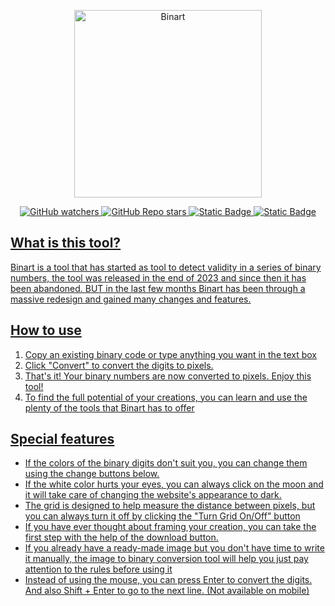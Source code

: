 <p align="center">
  <a href="http://binart.lol/"><img alt="Binart" src="https://i.ibb.co/jvnxYVN/blue-1112.png" width="300"/></a>
</p>
<p align="center">
  <a href="https://github.com/ilayezra/Binart">
<img alt="GitHub watchers" src="https://img.shields.io/github/watchers/ilayezra/binart?style=flat-square&logo=github&color=#228B22">
  <a href="https://github.com/ilayezra/Binart">
<img alt="GitHub Repo stars" src="https://img.shields.io/github/stars/ilayezra/binart?style=flat-square&logo=github&color=fec400">
  <a href="https://github.com/ilayezra/Binart/releases"><img alt="Static Badge" src="https://img.shields.io/badge/Download-pc?style=flat-square&logo=windows10&labelColor=027dca&color=555555&link=https%3A%2F%2Fgithub.com%2Filayezra%2FBinart%2Freleases">
  <a href="http://binart.lol/">
<img alt="Static Badge" src="https://img.shields.io/badge/Website-visit?style=flat-    square&logo=googlechrome&logoColor=white&labelColor=d10c15&color=555555&link=https%3A%2F%2Fgithub.com%2Filayezra%2FBinart%2Freleases" >
</p>

## What is this tool?
Binart is a tool that has started as tool to detect validity in a series of binary numbers, the tool was released in the end of 2023 and since then it has been abandoned. BUT in the last few months Binart has been through a massive redesign and gained many changes and features.
## How to use
1. Copy an existing binary code or type anything you want in the text box
2. Click "Convert" to convert the digits to pixels.
3. That's it! Your binary numbers are now converted to pixels. Enjoy this tool!
4. To find the full potential of your creations, you can learn and use the plenty of the tools that Binart has to offer
## Special features
- If the colors of the binary digits don't suit you, you can change them using the change buttons below.
- If the white color hurts your eyes, you can always click on the moon and it will take care of changing the website's appearance to dark.
- The grid is designed to help measure the distance between pixels, but you can always turn it off by clicking the "Turn Grid On/Off" button
- If you have ever thought about framing your creation, you can take the first step with the help of the download button.
- If you already have a ready-made image but you don't have time to write it manually, the image to binary conversion tool will help you just pay attention to the rules before using it
- Instead of using the mouse, you can press Enter to convert the digits. And also Shift + Enter to go to the next line. (Not available on mobile)
